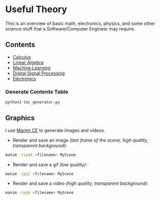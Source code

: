 # Useful Theory
This is an overview of basic math, electronics, physics, and some other science stuff that a Software/Computer Engineer 
may require.

## Contents
- [Calculus](calculus/README.md)
- [Linear Algebra](linear-algebra/README.md)
- [Machine Learning](machine-learning/README.md)
- [Digital Signal Processing](dsp/README.md)
- [Electronics](/electronics/README.md)

### Generate Contents Table
```bash
python3 toc_generator.py
```

## Graphics
I use [Manim CE](https://github.com/ManimCommunity/manim) to generate images and videos.

- Render and save an image _(last frame of the scene, high quality, transparent background)_:
```bash
manim -tspqk <filename> MyScene
```
- Render and save a gif _(low quality)_:
```bash
manim -ipql <filename> MyScene
```
- Render and save a video _(high quality, transparent background)_:
```bash
manim -tpqk <filename> MyScene
```
